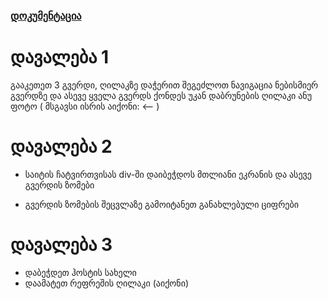 
### [დოკუმენტაცია](EXPLAIN.md)

# დავალება 1

გააკეთეთ 3 გვერდი, ღილაკზე დაჭერით შეგეძლოთ ნავიგაცია ნებისმიერ გვერდზე და ასევე ყველა გვერდს ქონდეს უკან დაბრუნების ღილაკი ანუ ფოტო ( მსგავსი ისრის აიქონი: <-- )

# დავალება 2

- საიტის ჩატვირთვისას div-ში დაიბეჭდოს მთლიანი ეკრანის და ასევე გვერდის ზომები

- გვერდის ზომების შეცვლაზე გამოიტანეთ განახლებული ციფრები 

# დავალება 3

- დაბეჭდეთ ჰოსტის სახელი
- დაამატეთ რეფრეშის ღილაკი (აიქონი)
